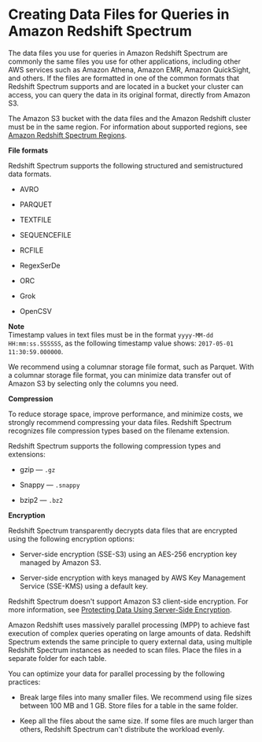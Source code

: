 # Creating Data Files for Queries in Amazon Redshift Spectrum<a name="c-spectrum-data-files"></a>

The data files you use for queries in Amazon Redshift Spectrum are commonly the same files you use for other applications, including other AWS services such as Amazon Athena, Amazon EMR, Amazon QuickSight, and others\. If the files are formatted in one of the common formats that Redshift Spectrum supports and are located in a bucket your cluster can access, you can query the data in its original format, directly from Amazon S3\.

The Amazon S3 bucket with the data files and the Amazon Redshift cluster must be in the same region\. For information about supported regions, see [Amazon Redshift Spectrum Regions](c-using-spectrum.md#c-spectrum-regions)\.

**File formats**

Redshift Spectrum supports the following structured and semistructured data formats\.

+ AVRO

+ PARQUET

+ TEXTFILE

+ SEQUENCEFILE

+ RCFILE

+ RegexSerDe

+ ORC

+ Grok

+ OpenCSV

**Note**  
Timestamp values in text files must be in the format `yyyy-MM-dd HH:mm:ss.SSSSSS`, as the following timestamp value shows: `2017-05-01 11:30:59.000000`\.

We recommend using a columnar storage file format, such as Parquet\. With a columnar storage file format, you can minimize data transfer out of Amazon S3 by selecting only the columns you need\. 

**Compression**

To reduce storage space, improve performance, and minimize costs, we strongly recommend compressing your data files\. Redshift Spectrum recognizes file compression types based on the filename extension\.

Redshift Spectrum supports the following compression types and extensions:

+ gzip — `.gz`

+ Snappy — `.snappy`

+ bzip2 — `.bz2`

**Encryption**

Redshift Spectrum transparently decrypts data files that are encrypted using the following encryption options:

+ Server\-side encryption \(SSE\-S3\) using an AES\-256 encryption key managed by Amazon S3\.

+ Server\-side encryption with keys managed by AWS Key Management Service \(SSE\-KMS\) using a default key\.

Redshift Spectrum doesn't support Amazon S3 client\-side encryption\. For more information, see [Protecting Data Using Server\-Side Encryption](http://docs.aws.amazon.com/AmazonS3/latest/dev/serv-side-encryption.html)\.

Amazon Redshift uses massively parallel processing \(MPP\) to achieve fast execution of complex queries operating on large amounts of data\. Redshift Spectrum extends the same principle to query external data, using multiple Redshift Spectrum instances as needed to scan files\. Place the files in a separate folder for each table\. 

You can optimize your data for parallel processing by the following practices:

+ Break large files into many smaller files\. We recommend using file sizes between 100 MB and 1 GB\. Store files for a table in the same folder\.

+ Keep all the files about the same size\. If some files are much larger than others, Redshift Spectrum can't distribute the workload evenly\. 